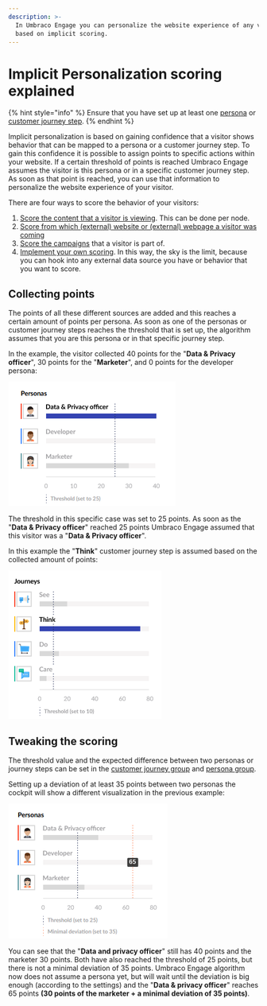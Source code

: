```yaml
---
description: >-
  In Umbraco Engage you can personalize the website experience of any visitor
  based on implicit scoring.
---
```


# Implicit Personalization scoring explained

{% hint style="info" %}
Ensure that you have set up at least one [persona](setting-up-personas.md) or [customer journey step](setting-up-the-customer-journey.md).
{% endhint %}

Implicit personalization is based on gaining confidence that a visitor shows behavior that can be mapped to a persona or a customer journey step. To gain this confidence it is possible to assign points to specific actions within your website. If a certain threshold of points is reached Umbraco Engage assumes the visitor is this persona or in a specific customer journey step. As soon as that point is reached, you can use that information to personalize the website experience of your visitor.

There are four ways to score the behavior of your visitors:

1. [Score the content that a visitor is viewing](content-scoring.md). This can be done per node.
2. [Score from which (external) website or (external) webpage a visitor was \
   coming](referral-scoring.md)
3. [Score the campaigns](../../../../../personalization/implicit-personalization-scoring-explained/campaign-scoring/) that a visitor is part of.
4. [Implement your own scoring](broken-reference). In this way, the sky is the limit, because you can hook into any external data source you have or behavior that you want to score.

## Collecting points

The points of all these different sources are added and this reaches a certain amount of points per persona. As soon as one of the personas or customer journey steps reaches the threshold that is set up, the algorithm assumes that you are this persona or in that specific journey step.

In the example, the visitor collected 40 points for the "**Data & Privacy officer**", 30 points for the "**Marketer**", and 0 points for the developer persona:

![](../../../.gitbook/assets/engage-persona-scoring.png)

The threshold in this specific case was set to 25 points. As soon as the "**Data & Privacy officer**" reached 25 points Umbraco Engage assumed that this visitor was a "**Data & Privacy officer**".

In this example the "**Think**" customer journey step is assumed based on the collected amount of points:

![](../../../.gitbook/assets/engage-journey-scoring.png)

## Tweaking the scoring

The threshold value and the expected difference between two personas or journey steps can be set in the [customer journey group](setting-up-the-customer-journey.md) and [persona group](setting-up-personas.md).

Setting up a deviation of at least 35 points between two personas the cockpit will show a different visualization in the previous example:

![](../../../.gitbook/assets/engage-persona-scoring-with-minimal-deviation.png)

You can see that the "**Data and privacy officer**" still has 40 points and the marketer 30 points. Both have also reached the threshold of 25 points, but there is not a minimal deviation of 35 points. Umbraco Engage algorithm now does not assume a persona yet, but will wait until the deviation is big enough (according to the settings) and the "**Data & privacy officer**" reaches 65 points **(30 points of the marketer + a minimal deviation of 35 points)**.
